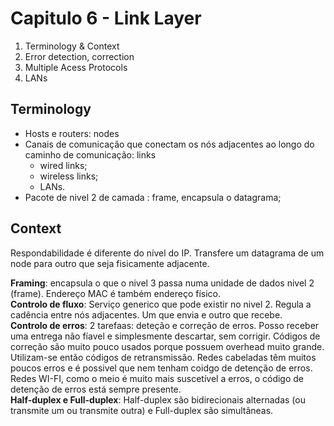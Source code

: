 # Capitulo 6 - Link Layer

 1. Terminology & Context
 2. Error detection, correction
 3. Multiple Acess Protocols
 4. LANs

## Terminology

- Hosts e routers: nodes
- Canais de comunicação que conectam os nós adjacentes ao longo do caminho de comunicação: links
    - wired links;
    - wireless links;
    - LANs.
- Pacote de  nivel 2 de camada : frame, encapsula o datagrama;

## Context

Respondabilidade é diferente do nível do IP. Transfere um datagrama de um node para outro que seja fisicamente adjacente.

__Framing__: encapsula o que o nivel 3 passa numa unidade de dados nivel 2 (frame). Endereço MAC é também endereço físico. \
__Controlo de fluxo__: Serviço generico que pode existir no nivel 2. Regula a cadência entre nós adjacentes. Um que envia e outro que recebe. \
__Controlo de erros__: 2 tarefaas: deteção e correção de erros. Posso receber uma entrega não fíavel e simplesmente descartar, sem corrigir. Códigos de correção são muito pouco usados porque possuem overhead muito grande. Utilizam-se então códigos de retransmissão. Redes cabeladas têm muitos poucos erros e é possivel que nem tenham coidgo de detenção de erros. Redes WI-FI, como o meio é muito mais suscetível a erros, o código de detenção de erros está sempre presente. \
__Half-duplex e Full-duplex__: Half-duplex são bidirecionais alternadas (ou transmite um ou transmite outra) e Full-duplex são simultâneas. 
